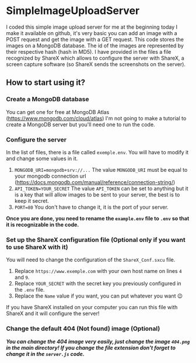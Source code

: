 # SimpleImageUploadServer

I coded this simple image upload server for me at the beginning today I make it available on github, it's very basic you can add an image with a POST request and get the image with a GET request. This code stores the images on a MongoDB database. The id of the images are represented by their respective hash (hash in MD5). I have provided in the files a file recognized by ShareX which allows to configure the server with ShareX, a screen capture software (so ShareX sends the screenshots on the server).

## How to start using it?

### Create a MongoDB database

You can get one for free at MongoDB Atlas (https://www.mongodb.com/cloud/atlas)
I'm not going to make a tutorial to create a MongoDB server but you'll need one to run the code.

### Configure the server

In the list of files, there is a file called `exemple.env`. You will have to modify it and change some values in it.

1. `MONGODB_URI=mongodb+srv://...` The value `MONGODB_URI` must be equal to your mongodb connection url (https://docs.mongodb.com/manual/reference/connection-string/)
2. `API_TOKEN=YOUR_SECRET` The value `API_TOKEN` can be set to anything but it is a key that will allow images to be sent to your server, the best is to keep it secret.
3. `PORT=80` You don't have to change it, it is the port of your server.

**Once you are done, you need to rename the `example.env` file to `.env` so that it is recognizable in the code.**

### Set up the ShareX configuration file (Optional only if you want to use ShareX with it)

You will need to change the configuration of the `ShareX_Conf.sxcu` file.

1. Replace `https://www.exemple.com` with your own host name on lines `4` and `9`.
2. Replace `YOUR_SECRET` with the secret key you previously configured in the `.env` file.
3. Replace the `Name` value if you want, you can put whatever you want 😉

If you have ShareX installed on your computer you can run this file with ShareX and it will configure the server!

### Change the default 404 (Not found) image (Optional)

***You can change the 404 image very easily, just change the image `404.png` in the main directory! If you change the file extension don't forget to change it in the `server.js` code.***


      
